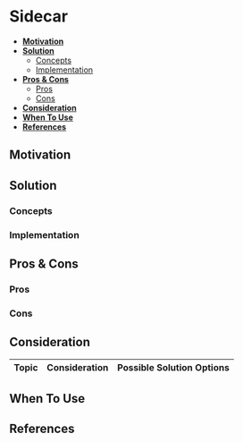 # Sidecar

- [**Motivation**](#motivation)
- [**Solution**](#solution)
   - [Concepts](#concepts)
   - [Implementation](#implementation)
- [**Pros & Cons**](#pros--cons)
   - [Pros](#pros)
   - [Cons](#cons)
- [**Consideration**](#consideration)
- [**When To Use**](#when-to-use)
- [**References**](#references)

## Motivation

## Solution
### Concepts
### Implementation

## Pros & Cons
### Pros
### Cons

## Consideration
| Topic | Consideration | Possible Solution Options |
|----|-----|-----|

## When To Use

## References
